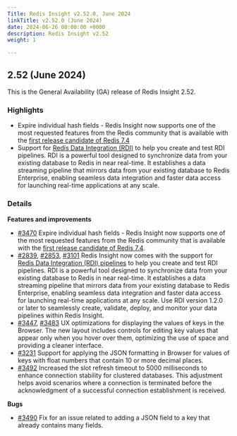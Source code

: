 ```yaml
---
Title: Redis Insight v2.52.0, June 2024
linkTitle: v2.52.0 (June 2024)
date: 2024-06-26 00:00:00 +0000
description: Redis Insight v2.52
weight: 1

---
```

## 2.52 (June 2024)
This is the General Availability (GA) release of Redis Insight 2.52.

### Highlights
- Expire individual hash fields - Redis Insight now supports one of the most requested features from the Redis community that is available with the [first release candidate of Redis 7.4](https://github.com/redis-stack/redis-stack/releases/tag/v7.4.0-rc1)
- Support for [Redis Data Integration (RDI)](https://redis.io/data-integration/?utm_source=redisinsight&utm_medium=repository&utm_campaign=release_notes) to help you create and test RDI pipelines. RDI is a powerful tool designed to synchronize data from your existing database to Redis in near real-time. It establishes a data streaming pipeline that mirrors data from your existing database to Redis Enterprise, enabling seamless data integration and faster data access for launching real-time applications at any scale.

### Details

**Features and improvements**
- [#3470](https://github.com/RedisInsight/RedisInsight/pull/3470) Expire individual hash fields - Redis Insight now supports one of the most requested features from the Redis community that is available with the [first release candidate of Redis 7.4](https://github.com/redis-stack/redis-stack/releases/tag/v7.4.0-rc1).
- [#2839](https://github.com/RedisInsight/RedisInsight/pull/2839), [#2853](https://github.com/RedisInsight/RedisInsight/pull/2853), [#3101](https://github.com/RedisInsight/RedisInsight/pull/3101) Redis Insight now comes with the support for [Redis Data Integration (RDI) pipelines](https://redis.io/data-integration/?utm_source=redisinsight&utm_medium=repository&utm_campaign=release_notes) to help you create and test RDI pipelines. RDI is a powerful tool designed to synchronize data from your existing database to Redis in near real-time. It establishes a data streaming pipeline that mirrors data from your existing database to Redis Enterprise, enabling seamless data integration and faster data access for launching real-time applications at any scale. Use RDI version 1.2.0 or later to seamlessly create, validate, deploy, and monitor your data pipelines within Redis Insight.
- [#3447](https://github.com/RedisInsight/RedisInsight/pull/3447), [#3483](https://github.com/RedisInsight/RedisInsight/pull/3483) UX optimizations for displaying the values of keys in the Browser. The new layout includes controls for editing key values that appear only when you hover over them, optimizing the use of space and providing a cleaner interface.
- [#3231](https://github.com/RedisInsight/RedisInsight/pull/3231) Support for applying the JSON formatting in Browser for values of keys with float numbers that contain 10 or more decimal places.
- [#3492](https://github.com/RedisInsight/RedisInsight/pull/3492) Increased the slot refresh timeout to 5000 milliseconds to enhance connection stability for clustered databases. This adjustment helps avoid scenarios where a connection is terminated before the acknowledgment of a successful connection establishment is received.

**Bugs**
- [#3490](https://github.com/RedisInsight/RedisInsight/pull/3490) Fix for an issue related to adding a JSON field to a key that already contains many fields.
